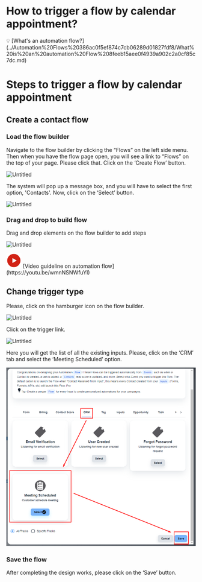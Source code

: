 # How to trigger a flow by calendar appointment?

<aside>
💡 [What's an automation flow?](../Automation%20Flows%20386ac0f5ef874c7cb06289d01827fdf8/What%20is%20an%20automation%20Flow%208feeb15aee0f4939a902c2a0cf85c7dc.md)

</aside>

# Steps to trigger a flow by calendar appointment

## Create a contact flow

### Load the flow builder

Navigate to the flow builder by clicking the “Flows” on the left side menu. Then when you have the flow page open, you will see a link to “Flows” on the top of your page. Please click that. Click on the ‘Create Flow’ button.

![Untitled](../IN%20PROCESS%20Product%20FAQ%20Guides%20a986e24138d14caf8156bfe234b2e8fb/How%20to%20create%20a%20simple%20call%20flow%20for%20inbound%20calls%201e5d0b6cfd3548f6ba7d8e2ec94fac62/Untitled.png)

The system will pop up a message box, and you will have to select the first option, 'Contacts'. Now, click on the ‘Select’ button.

![Untitled](../IN%20PROCESS%20Product%20FAQ%20Guides%20a986e24138d14caf8156bfe234b2e8fb/How%20to%20trigger%20a%20flow%20when%20you%20add%20a%20tag%20efb401ed755b490b99caa8ab7ef2c303/Untitled.png)

### Drag and drop to build flow

Drag and drop elements on the flow builder to add steps

![Untitled](../IN%20PROCESS%20Product%20FAQ%20Guides%20a986e24138d14caf8156bfe234b2e8fb/How%20to%20trigger%20a%20flow%20when%20you%20add%20a%20tag%20efb401ed755b490b99caa8ab7ef2c303/Untitled%201.png)

<aside>
<img src="How%20to%20trigger%20a%20flow%20by%20calendar%20appointment%2019609092e0a94c3da71903f5b6391861/video-tutorial.png" alt="How%20to%20trigger%20a%20flow%20by%20calendar%20appointment%2019609092e0a94c3da71903f5b6391861/video-tutorial.png" width="40px" /> [Video guideline on automation flow](https://youtu.be/wmnNSNWfuYI)

</aside>

 

## Change trigger type

Please, click on the hamburger icon on the flow builder.

![Untitled](../IN%20PROCESS%20Product%20FAQ%20Guides%20a986e24138d14caf8156bfe234b2e8fb/How%20to%20trigger%20a%20flow%20when%20you%20add%20a%20tag%20efb401ed755b490b99caa8ab7ef2c303/Untitled%202.png)

Click on the trigger link.

![Untitled](../IN%20PROCESS%20Product%20FAQ%20Guides%20a986e24138d14caf8156bfe234b2e8fb/How%20to%20trigger%20a%20flow%20when%20you%20add%20a%20tag%20efb401ed755b490b99caa8ab7ef2c303/Untitled%203.png)

Here you will get the list of all the existing inputs. Please, click on the ‘CRM’ tab and select the ‘Meeting Scheduled’ option.

![Untitled](How%20to%20trigger%20a%20flow%20by%20calendar%20appointment%2019609092e0a94c3da71903f5b6391861/Untitled.png)

### Save the flow

After completing the design works, please click on the ‘Save’ button.
